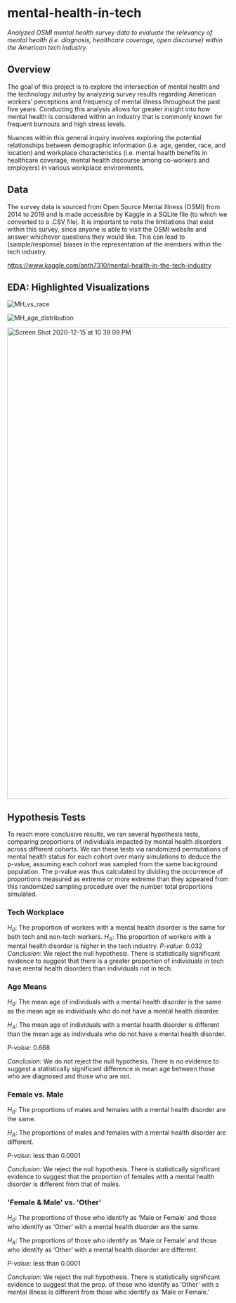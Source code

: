 # mental-health-in-tech
*Analyzed OSMI mental health survey data to evaluate the relevancy of mental health (i.e. diagnosis, healthcare coverage, open discourse) within the American tech industry.*

## Overview
The goal of this project is to explore the intersection of mental health and the technology industry by analyzing survey results regarding American workers’ perceptions and frequency of mental illness throughout the past five years. Conducting this analysis allows for greater insight into how mental health is considered within an industry that is commonly known for frequent burnouts and high stress levels. 

Nuances within this general inquiry involves exploring the potential relationships between demographic information (i.e. age, gender, race, and location) and workplace characteristics (i.e. mental health benefits in healthcare coverage, mental health discourse among co-workers and employers) in various workplace environments. 

## Data
The survey data is sourced from Open Source Mental Illness (OSMI) from 2014 to 2019 and is made accessible by Kaggle in a SQLite file (to which we converted to a .CSV file). It is important to note the limitations that exist within this survey, since anyone is able to visit the OSMI website and answer whichever questions they would like. This can lead to (sample/response) biases in the representation of the members within the tech industry.

https://www.kaggle.com/anth7310/mental-health-in-the-tech-industry

## EDA: Highlighted Visualizations

![MH_vs_race](https://user-images.githubusercontent.com/68027568/102305422-a6389d00-3f25-11eb-8eff-84bd763cfc45.png)

![MH_age_distribution](https://user-images.githubusercontent.com/68027568/102305946-c583fa00-3f26-11eb-806b-8c1f5a8232ac.png)

<img width="1070" alt="Screen Shot 2020-12-15 at 10 39 09 PM" src="https://user-images.githubusercontent.com/68027568/102305730-5d351880-3f26-11eb-9274-ce2e9a9a80cd.png">

## Hypothesis Tests

To reach more conclusive results, we ran several hypothesis tests, comparing proportions of individuals impacted by mental health disorders across different cohorts. We ran these tests via randomized permutations of mental health status for each cohort over many simulations to deduce the p-value, assuming each cohort was sampled from the same background population. The p-value was thus calculated by dividing the occurrence of proportions measured as extreme or more extreme than they appeared from this randomized sampling procedure over the number total proportions simulated. 

### Tech Workplace

*H<sub>0</sub>*: The proportion of workers with a mental health disorder is the same for both tech and non-tech workers.
*H<sub>A</sub>*: The proportion of workers with a mental health	 disorder is higher in the tech industry.
*P-value*: 0.032
*Conclusion*: We reject the null hypothesis. There is statistically significant evidence to suggest that there is a greater proportion of individuals in tech have mental health disorders than individuals not in tech. 

### Age Means

*H<sub>0</sub>*: The mean age of individuals with a mental health disorder is the same as the mean age as individuals who do not have a mental health disorder.

*H<sub>A</sub>*: The mean age of individuals with a mental health disorder is different than the mean age as individuals who do not have a mental health disorder.

*P-value*: 0.668

*Conclusion*: We do not reject the null hypothesis. There is no evidence to suggest a statistically significant difference in mean age between those who are diagnosed and those who are not. 

### Female vs. Male

*H<sub>0</sub>*: The proportions of males and females with a mental health disorder are the same.

*H<sub>A</sub>*: The proportions of males and females with a mental health disorder are different.

*P-value*: less than 0.0001

*Conclusion*: We reject the null hypothesis. There is statistically significant evidence to suggest that the proportion of females with a mental health disorder is different from that of males. 

### 'Female & Male' vs. 'Other'

*H<sub>0</sub>*: The proportions of those who identify as ‘Male or Female’ and those who identify as ‘Other’ with a mental health disorder are the same.

*H<sub>A</sub>*: The proportions of those who identify as ‘Male or Female’ and those who identify as ‘Other’ with a mental health disorder are different.

*P-value*: less than 0.0001

*Conclusion*: We reject the null hypothesis. There is statistically significant evidence to suggest that the prop. of those who identify as ‘Other’ with a mental illness is different from those who identify as ‘Male or Female.’

